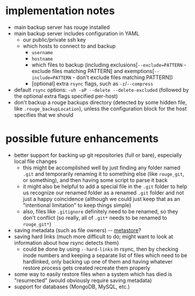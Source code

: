 # implementation notes

* main backup server has rouge installed
* main backup server includes configuration in YAML
	* our public/private ssh key
	* which hosts to connect to and backup
		* `username`
		* `hostname`
		* which files to backup (including exclusions[`--exclude=PATTERN` - exclude files matching PATTERN] and exemptions[`--include=PATTERN` - don't exclude files matching PATTERN])
		* [optional] extra `rsync` flags, such as `-z`/`--compress`
* default `rsync` options: `-vh -aP --delete --delete-excluded` (followed by the optional extra flags specified per-host)
* don't backup a rouge backups directory (detected by some hidden file, like `.rouge_backupLocation`), unless the configuration block for the host specifies that we should

# possible future enhancements

* better support for backing up git repositories (full or bare), especially local file changes
	* this might be accomplished well by just finding any folder named `.git` and temporarily renaming it to something else (like `rouge_git`, or something), and then having some script to parse it back
	* it might also be helpful to add a special file in the `.git` folder to help us recognize our renamed folder as a renamed `.git` folder and not just a happy coincidence (although we could just keep that as an "intentional limitation" to keep things simple)
	* also, files like `.gitignore` definitely need to be renamed, so they don't conflict (so really, all of `.git*` needs to be renamed to `rouge_git*`)
* saving metadata (such as file owners) -- [metastore][metastore]?
* saving hard links (much more difficult to do; might want to look at information about how rsync detects them)
	* could be done by using `--hard-links` in rsync, then by checking inode numbers and keeping a separate list of files which need to be hardlinked, only backing up one of them and having whatever restore process gets created recreate them properly
* some way to easily restore files when a system which has died is "resurrected" (would obviously require saving metadata)
* support for databases (MongoDB, MySQL, etc.)

[metastore]: http://david.hardeman.nu/software.php#metastore
